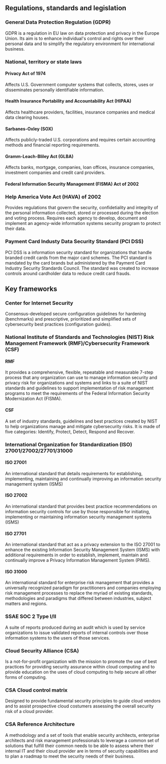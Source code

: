 ## Regulations, standards and legislation
### General Data Protection Regulation (GDPR)
GDPR is a regulation in EU law on data protection and privacy in the Europe Union. Its aim is to enhance individual's control and rights over their personal data and to simplify the regulatory environment for international business.
### National, territory or state laws
#### Privacy Act of 1974
Affects U.S. Government computer systems that collects, stores, uses or disseminates personally identifiable information.
#### Health Insurance Portability and Accountability Act (HIPAA)
Affects healthcare providers, facilities, insurance companies and medical data clearing houses.
#### Sarbanes-Oxley (SOX)
Affects publicly-traded U.S. corporations and requires certain accounting methods and financial reporting requirements.
#### Gramm-Leach-Bliley Act (GLBA)
Affects banks, mortgage, companies, loan offices, insurance companies, investment companies and credit card providers.
#### Federal Information Security Management (FISMA) Act of 2002
### Help America Vote Act (HAVA) of 2002
Provides regulations that govern the security, confidetiality and integrity of the personal information collected, stored or processed during the election and voting process.
Requires each agency to develop, document and implement an agency-wide information systems security program to protect their data.
### Payment Card Industy Data Security Standard (PCI DSS)
PCI DSS is a information security standard for organizations that handle branded credit cards from the major card schemes. The PCI standard is mandated by the card brands but administered by the Payment Card Industry Security Standards Council. The standard was created to increase controls around cardholder data to reduce credit card frauds.

## Key frameworks
### Center for Internet Security
Consensus-developed secure configuration guidelines for hardening (benchmarks) and prescriptive, prioritized and simplified sets of cybersecurity best practices (configuration guides).
### National Institute of Standards and Technologies (NIST) Risk Management Framework (RMF)/Cybersecurity Framework (CSF)
#### RMF
It provides a comprehensive, flexible, repeatable and measurable 7-step process that any organization can use to manage information security and privacy risk for organizations and systems and links to a suite of NIST standards and guidelines to support implementation of risk management programs to meet the requirements of the Federal Information Security Modernization Act (FISMA).
#### CSF
A set of industry standards, guidelines and best practices created by NIST to help organizations manage and mitigate cybersecurity risks. It is made of five categories: Identify, Protect, Detect, Respond and Recover.
### International Organization for Standardization (ISO) 27001/27002/27701/31000
#### ISO 27001
An international standard that details requirements for establishing, implementing, maintaining and continually improving an information security management system (ISMS)
#### ISO 27002
An international standard that provides best practice recommendations on information security controls for use by those responsible for initiating, implementing or maintaining information security management systems (ISMS)
#### ISO 27701
An international standard that act as a privacy extension to the ISO 27001 to enhance the existing Information Security Management System (ISMS) with additional requirements in order to establish, implement, maintain and continually improve a Privacy Information Management System (PIMS).
#### ISO 31000
An international standard for enterprise risk management that provides a universally recognized paradigm for practitioners and companies employing risk management processes to replace the myriad of existing standards, methodologies and paradigms that differed between industries, subject matters and regions.
### SSAE SOC 2 Type I/II
A suite of reports produced during an audit which is used by service organizations to issue validated reports of internal controls over those information systems to the users of those services.
### Cloud Security Alliance (CSA)
Is a not-for-profit organization with the mission to promote the use of best practices for providing security assurance within cloud computing and to pŕovide education on the uses of cloud computing to help secure all other forms of computing.
### CSA Cloud control matrix
Designed to provide fundamental security principles to guide cloud vendors and to assist prospective cloud costumers assessing the overall security risk of a cloud provider.
### CSA Reference Architecture
A methodology and a set of tools that enable security architects, enterprise architects and risk management professionals to leverage a common set of solutions that fulfill their common needs to be able to assess where their internal IT and their cloud provider are in terms of security capabilities and to plan a roadmap to meet the security needs of their business.

